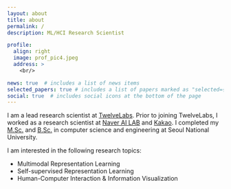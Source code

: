 ```yaml
---
layout: about
title: about
permalink: /
description: ML/HCI Research Scientist

profile:
  align: right
  image: prof_pic4.jpeg
  address: >
    <br/>

news: true  # includes a list of news items
selected_papers: true # includes a list of papers marked as "selected={true}"
social: true  # includes social icons at the bottom of the page
---
```


I am a lead research scientist at <a href="https://www.twelvelabs.io">TwelveLabs</a>.
Prior to joining TwelveLabs, I worked as a research scientist at <a href="https://naver-career.gitbook.io/en/teams/clova-cic">Naver AI LAB</a> and <a href="https://www.kakaocorp.com/?lang=en">Kakao</a>.
I completed my <a href="http://hcil.snu.ac.kr/people/wonjae-kim">M.Sc.</a> and <a href="https://cse.snu.ac.kr/en">B.Sc.</a> in computer science and engineering at Seoul National University.

I am interested in the following research topics:

- Multimodal Representation Learning
- Self-supervised Representation Learning
- Human-Computer Interaction & Information Visualization